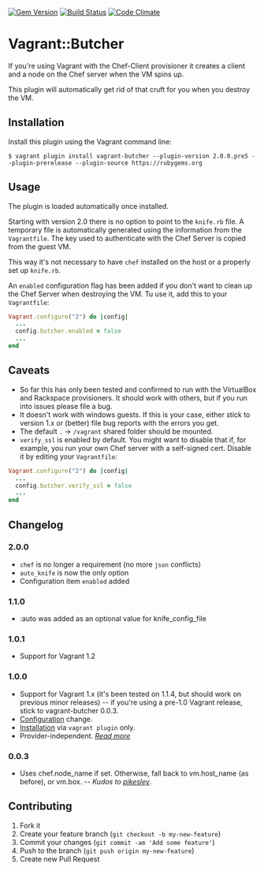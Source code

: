 
[![Gem Version](https://badge.fury.io/rb/vagrant-butcher.png)](http://badge.fury.io/rb/vagrant-butcher)
[![Build Status](https://travis-ci.org/cassianoleal/vagrant-butcher.png)](https://travis-ci.org/cassianoleal/vagrant-butcher)
[![Code Climate](https://codeclimate.com/github/cassianoleal/vagrant-butcher.png)](https://codeclimate.com/github/cassianoleal/vagrant-butcher)

# Vagrant::Butcher

If you're using Vagrant with the Chef-Client provisioner it creates a client and a node on the Chef server when the VM spins up.

This plugin will automatically get rid of that cruft for you when you destroy the VM.

## <a id="install"></a>Installation

Install this plugin using the Vagrant command line:

    $ vagrant plugin install vagrant-butcher --plugin-version 2.0.0.pre5 --plugin-prerelease --plugin-source https://rubygems.org

## <a id='usage'></a>Usage

The plugin is loaded automatically once installed.

Starting with version 2.0 there is no option to point to the `knife.rb` file. A temporary file is automatically generated using the information from the `Vagrantfile`. The key used to authenticate with the Chef Server is copied from the guest VM.

This way it's not necessary to have `chef` installed on the host or a properly set up `knife.rb`.

An `enabled` configuration flag has been added if you don't want to clean up the Chef Server when destroying the VM. Tu use it, add this to your `Vagrantfile`:

```ruby
Vagrant.configure("2") do |config|
  ...
  config.butcher.enabled = false
  ...
end
```

## <a id='caveats'></a>Caveats

* So far this has only been tested and confirmed to run with the VirtualBox and Rackspace provisioners. It should work with others, but if you run into issues please file a bug.
* It doesn't work with windows guests. If this is your case, either stick to version 1.x or (better) file bug reports with the errors you get.
* The default `.` -> `/vagrant` shared folder should be mounted.
* `verify_ssl` is enabled by default. You might want to disable that if, for example, you run your own Chef server with a self-signed cert. Disable it by editing your `Vagrantfile`:

```ruby
Vagrant.configure("2") do |config|
  ...
  config.butcher.verify_ssl = false
  ...
end
```

## Changelog

### 2.0.0

* `chef` is no longer a requirement (no more `json` conflicts)
* `auto_knife` is now the only option
* Configuration item `enabled` added

### 1.1.0

* :auto was added as an optional value for knife_config_file

### 1.0.1

* Support for Vagrant 1.2

### 1.0.0

* Support for Vagrant 1.x (it's been tested on 1.1.4, but should work on previous minor releases) -- if you're using a pre-1.0 Vagrant release, stick to vagrant-butcher 0.0.3.
* [Configuration](#usage) change.
* [Installation](#install) via `vagrant plugin` only.
* Provider-independent. _[Read more](#caveats)_

### 0.0.3

* Uses chef.node_name if set. Otherwise, fall back to vm.host_name (as before), or vm.box. -- _Kudos to [pikesley](https://github.com/pikesley)_.

## Contributing

1. Fork it
2. Create your feature branch (`git checkout -b my-new-feature`)
3. Commit your changes (`git commit -am 'Add some feature'`)
4. Push to the branch (`git push origin my-new-feature`)
5. Create new Pull Request
